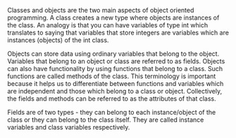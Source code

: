 Classes and objects are the two main aspects of object oriented programming. A class creates a new type where objects are instances of the class. An analogy is that you can have variables of type int which translates to saying that variables that store integers are variables which are instances (objects) of the int class.

Objects can store data using ordinary variables that belong to the object. Variables that belong to an object or class are referred to as fields. Objects can also have functionality by using functions that belong to a class. Such functions are called methods of the class. This terminology is important because it helps us to differentiate between functions and variables which are independent and those which belong to a class or object. Collectively, the fields and methods can be referred to as the attributes of that class.

Fields are of two types - they can belong to each instance/object of the class or they can belong to the class itself. They are called instance variables and class variables respectively.
